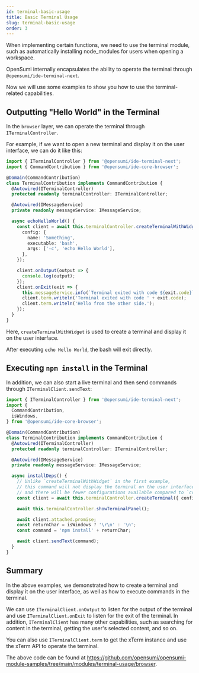 ```yaml
---
id: terminal-basic-usage
title: Basic Terminal Usage
slug: terminal-basic-usage
order: 3
---
```


When implementing certain functions, we need to use the terminal module, such as automatically installing node_modules for users when opening a workspace.

OpenSumi internally encapsulates the ability to operate the terminal through `@opensumi/ide-terminal-next`.

Now we will use some examples to show you how to use the terminal-related capabilities.

## Outputting "Hello World" in the Terminal

In the `browser` layer, we can operate the terminal through `ITerminalController`.

For example, if we want to open a new terminal and display it on the user interface, we can do it like this:

```ts
import { ITerminalController } from '@opensumi/ide-terminal-next';
import { CommandContribution } from '@opensumi/ide-core-browser';

@Domain(CommandContribution)
class TerminalContribution implements CommandContribution {
  @Autowired(ITerminalController)
  protected readonly terminalController: ITerminalController;

  @Autowired(IMessageService)
  private readonly messageService: IMessageService;

  async echoHelloWorld() {
    const client = await this.terminalController.createTerminalWithWidget({
      config: {
        name: 'Something',
        executable: 'bash',
        args: ['-c', 'echo Hello World'],
      },
    });

    client.onOutput(output => {
      console.log(output);
    });
    client.onExit(exit => {
      this.messageService.info(`Terminal exited with code ${exit.code}`);
      client.term.writeln('Terminal exited with code ' + exit.code);
      client.term.writeln('Hello from the other side.');
    });
  }
}
```

Here, `createTerminalWithWidget` is used to create a terminal and display it on the user interface.

After executing `echo Hello World`, the bash will exit directly.

## Executing `npm install` in the Terminal

In addition, we can also start a live terminal and then send commands through `ITerminalClient.sendText`:

```ts
import { ITerminalController } from '@opensumi/ide-terminal-next';
import {
  CommandContribution,
  isWindows,
} from '@opensumi/ide-core-browser';

@Domain(CommandContribution)
class TerminalContribution implements CommandContribution {
  @Autowired(ITerminalController)
  protected readonly terminalController: ITerminalController;

  @Autowired(IMessageService)
  private readonly messageService: IMessageService;

  async installDeps() {
    // Unlike `createTerminalWithWidget` in the first example,
    // this command will not display the terminal on the user interface by default,
    // and there will be fewer configurations available compared to `createTerminalWithWidget`.
    const client = await this.terminalController.createTerminal({ config: { name: 'Install Dependencies' }})

    await this.terminalController.showTerminalPanel();

    await client.attached.promise;
    const returnChar = isWindows ? '\r\n' : '\n';
    const command = 'npm install' + returnChar;

    await client.sendText(command);
  }
}
```

## Summary

In the above examples, we demonstrated how to create a terminal and display it on the user interface, as well as how to execute commands in the terminal.

We can use `ITerminalClient.onOutput` to listen for the output of the terminal and use `ITerminalClient.onExit` to listen for the exit of the terminal. In addition, `ITerminalClient` has many other capabilities, such as searching for content in the terminal, getting the user's selected content, and so on.

You can also use `ITerminalClient.term` to get the xTerm instance and use the xTerm API to operate the terminal.

The above code can be found at <https://github.com/opensumi/opensumi-module-samples/tree/main/modules/terminal-usage/browser>.
